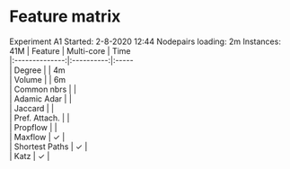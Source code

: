 # Feature matrix
Experiment A1
Started: 2-8-2020 12:44
Nodepairs loading: 2m
Instances: 41M
| Feature        | Multi-core | Time            
|:--------------:|:----------:|:-----             
| Degree         |            | 4m   
| Volume         |            | 6m    
| Common nbrs    |            |      
| Adamic Adar    |            |      
| Jaccard        |            |      
| Pref. Attach.  |            |      
| Propflow       |            |       
| Maxflow        | ✓         |        
| Shortest Paths | ✓         |        
| Katz           | ✓         |                